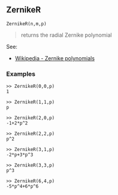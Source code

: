 ## ZernikeR

```
ZernikeR(n,m,p)
```

> returns the radial Zernike polynomial 
 
 
See: 
* [Wikipedia - Zernike polynomials](https://en.wikipedia.org/wiki/Zernike_polynomials) 

### Examples

```
>> ZernikeR(0,0,p) 
1 

>> ZernikeR(1,1,p)
p

>> ZernikeR(2,0,p)
-1+2*p^2

>> ZernikeR(2,2,p)
p^2
   
>> ZernikeR(3,1,p)
-2*p+3*p^3

>> ZernikeR(3,3,p)
p^3

>> ZernikeR(6,4,p)
-5*p^4+6*p^6
```
